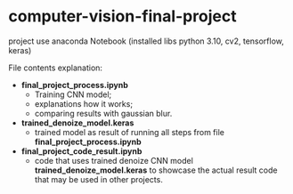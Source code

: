 # computer-vision-final-project
project use anaconda Notebook (installed libs python 3.10, cv2, tensorflow, keras)

File contents explanation:

- **final_project_process.ipynb**
  - Training CNN model;
  - explanations how it works;
  - comparing results with gaussian blur.
- **trained_denoize_model.keras**
  - trained model as result of running all steps from file **final_project_process.ipynb**
- **final_project_code_result.ipynb**
  - code that uses trained denoize CNN model **trained_denoize_model.keras** to showcase the actual result code that may be used in other projects.
